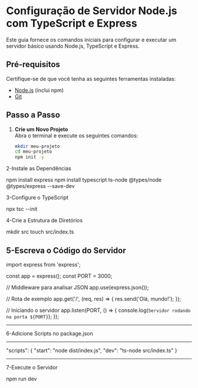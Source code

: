 # Configuração de Servidor Node.js com TypeScript e Express

Este guia fornece os comandos iniciais para configurar e executar um servidor básico usando Node.js, TypeScript e Express.

## Pré-requisitos

Certifique-se de que você tenha as seguintes ferramentas instaladas:

- [Node.js](https://nodejs.org/) (inclui npm)
- [Git](https://git-scm.com/)

## Passo a Passo

1. **Crie um Novo Projeto**  
   Abra o terminal e execute os seguintes comandos:  
   ```bash
   mkdir meu-projeto
   cd meu-projeto
   npm init -y

2-Instale as Dependências 

npm install express
npm install typescript ts-node @types/node @types/express --save-dev

3-Configure o TypeScript

npx tsc --init

4-Crie a Estrutura de Diretórios

mkdir src
touch src/index.ts

5-Escreva o Código do Servidor
---------------------------------------

import express from 'express';

const app = express();
const PORT = 3000;

// Middleware para analisar JSON
app.use(express.json());

// Rota de exemplo
app.get('/', (req, res) => {
  res.send('Olá, mundo!');
});

// Iniciando o servidor
app.listen(PORT, () => {
  console.log(`Servidor rodando na porta ${PORT}`);
});

---------------------------------------

6-Adicione Scripts no package.json

---------------------------------------

"scripts": {
  "start": "node dist/index.js",
  "dev": "ts-node src/index.ts"
}

---------------------------------------

7-Execute o Servidor

npm run dev



